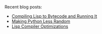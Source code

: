 Recent blog posts:
- [Compiling Lisp to Bytecode and Running It](https://healeycodes.com/compiling-lisp-to-bytecode-and-running-it)
- [Making Python Less Random](https://healeycodes.com/making-python-less-random)
- [Lisp Compiler Optimizations](https://healeycodes.com/lisp-compiler-optimizations)
